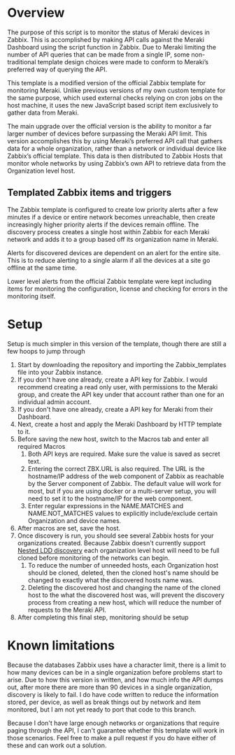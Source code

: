 # Overview
 The purpose of this script is to monitor the status of Meraki devices in Zabbix. This is accomplished by making API calls against the Meraki Dashboard using the script function in Zabbix. Due to Meraki limiting the number of API queries that can be made from a single IP, some non-traditional template design choices were made to conform to Meraki’s preferred way of querying the API.
 
 This template is a modified version of the official Zabbix template for monitoring Meraki. Unlike previous versions of my own custom template for the same purpose, which used external checks relying on cron jobs on the host machine, it uses the new JavaScript based script item exclusively to gather data from Meraki. 
 
 The main upgrade over the official version is the ability to monitor a far larger number of devices before surpassing the Meraki API limit. This version accomplishes this by using Meraki’s preferred API call that gathers data for a whole organization, rather than a network or individual device like Zabbix’s official template. This data is then distributed to Zabbix Hosts that monitor whole networks by using Zabbix’s own API to retrieve data from the Organization level host. 
## Templated Zabbix items and triggers
 The Zabbix template is configured to create low priority alerts after a few minutes if a device or entire network becomes unreachable, then create increasingly higher priority alerts if the devices remain offline. The discovery process creates a single host within Zabbix for each Meraki network and adds it to a group based off its organization name in Meraki. 
 
 Alerts for discovered devices are dependent on an alert for the entire site. This is to reduce alerting to a single alarm if all the devices at a site go offline at the same time. 
 
 Lower level alerts from the official Zabbix template were kept including items for monitoring the configuration, license and checking for errors in the monitoring itself. 
# Setup
 Setup is much simpler in this version of the template, though there are still a few hoops to jump through
 1.	Start by downloading the repository and importing the Zabbix_templates file into your Zabbix instance. 
 2. If you don't have one already, create a API key for Zabbix. I would recommend creating a read only user, with permissions to the Meraki group, and create the API key under that account rather than one for an individual admin account. 
 3. If you don't have one already, create a API key for Meraki from their Dashboard.
 4. Next, create a host and apply the Meraki Dashboard by HTTP template to it. 
 5. Before saving the new host, switch to the Macros tab and enter all required Macros
    1. Both API keys are required. Make sure the value is saved as secret text.
	2. Entering the correct ZBX.URL is also required. The URL is the hostname/IP address of the web component of Zabbix as reachable by the Server component of Zabbix. The default value will work for most, but if you are using docker or a multi-server setup, you will need to set it to the hostname/IP for the web component.
	3. Enter regular expressions in the NAME.MATCHES and NAME.NOT_MATCHES values to explicitly include/exclude certain Organization and device names.
 6. After macros are set, save the host. 
 7. Once discovery is run, you should see several Zabbix hosts for your organizations created. Because Zabbix doesn't currently support [Nested LDD discovery](https://support.zabbix.com/browse/ZBXNEXT-1527 "Zabbix Feature Request") each organization level host will need to be full cloned before monitoring of the networks can begin. 
    1. To reduce the number of unneeded hosts, each Organization host should be cloned, deleted, then the cloned host's name should be changed to exactly what the discovered hosts name was. 
	2. Deleting the discovered host and changing the name of the cloned host to the what the discovered host was, will prevent the discovery process from creating a new host, which will reduce the number of requests to the Meraki API. 
 8. After completing this final step, monitoring should be setup 
# Known limitations
 Because the databases Zabbix uses have a character limit, there is a limit to how many devices can be in a single organization before problems start to arise. Due to how this version is written, and how much info the API dumps out, after more there are more than 90 devices in a single organization, discovery is likely to fail. I do have code written to reduce the information stored, per device, as well as break things out by network and item monitored, but I am not yet ready to port that code to this branch. 
 
 Because I don't have large enough networks or organizations that require paging through the API, I can't guarantee whether this template will work in those scenarios. Feel free to make a pull request if you do have either of these and can work out a solution. 

